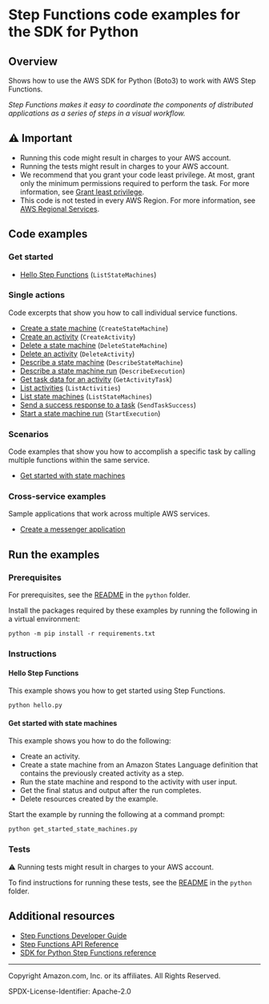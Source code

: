 <!--Generated by WRITEME on 2023-02-18 01:40:16.175064 (UTC)-->
# Step Functions code examples for the SDK for Python

## Overview

Shows how to use the AWS SDK for Python (Boto3) to work with AWS Step Functions.

<!--custom.overview.start-->
<!--custom.overview.end-->

*Step Functions makes it easy to coordinate the components of distributed applications as a series of steps in a visual workflow.*

## ⚠ Important

* Running this code might result in charges to your AWS account.
* Running the tests might result in charges to your AWS account.
* We recommend that you grant your code least privilege. At most, grant only the minimum permissions required to perform the task. For more information, see [Grant least privilege](https://docs.aws.amazon.com/IAM/latest/UserGuide/best-practices.html#grant-least-privilege).
* This code is not tested in every AWS Region. For more information, see [AWS Regional Services](https://aws.amazon.com/about-aws/global-infrastructure/regional-product-services).

<!--custom.important.start-->
<!--custom.important.end-->

## Code examples

### Get started

* [Hello Step Functions](hello.py#L4) (`ListStateMachines`)

### Single actions

Code excerpts that show you how to call individual service functions.

* [Create a state machine](state_machines.py#L28) (`CreateStateMachine`)
* [Create an activity](activities.py#L31) (`CreateActivity`)
* [Delete a state machine](state_machines.py#L138) (`DeleteStateMachine`)
* [Delete an activity](activities.py#L118) (`DeleteActivity`)
* [Describe a state machine](state_machines.py#L75) (`DescribeStateMachine`)
* [Describe a state machine run](state_machines.py#L118) (`DescribeExecution`)
* [Get task data for an activity](activities.py#L73) (`GetActivityTask`)
* [List activities](activities.py#L51) (`ListActivities`)
* [List state machines](state_machines.py#L53) (`ListStateMachines`)
* [Send a success response to a task](activities.py#L95) (`SendTaskSuccess`)
* [Start a state machine run](state_machines.py#L95) (`StartExecution`)

### Scenarios

Code examples that show you how to accomplish a specific task by calling multiple
functions within the same service.

* [Get started with state machines](get_started_state_machines.py) 

### Cross-service examples

Sample applications that work across multiple AWS services.

* [Create a messenger application](../../cross_service/stepfunctions_messenger) 

## Run the examples

### Prerequisites

For prerequisites, see the [README](../../README.md#Prerequisites) in the `python` folder.

Install the packages required by these examples by running the following in a virtual environment:

```
python -m pip install -r requirements.txt
```

<!--custom.prerequisites.start-->
<!--custom.prerequisites.end-->

### Instructions

<!--custom.instructions.start-->
<!--custom.instructions.end-->

#### Hello Step Functions

This example shows you how to get started using Step Functions.

```
python hello.py
```

#### Get started with state machines

This example shows you how to do the following:

* Create an activity.
* Create a state machine from an Amazon States Language definition that contains the previously created activity as a step.
* Run the state machine and respond to the activity with user input.
* Get the final status and output after the run completes.
* Delete resources created by the example.

Start the example by running the following at a command prompt:

```
python get_started_state_machines.py
```

<!--custom.scenarios.sfn_Scenario_GetStartedStateMachines.start-->
<!--custom.scenarios.sfn_Scenario_GetStartedStateMachines.end-->

### Tests

⚠ Running tests might result in charges to your AWS account.

To find instructions for running these tests, see the [README](../../README.md#Tests)
in the `python` folder.

<!--custom.tests.start-->
<!--custom.tests.end-->

## Additional resources

* [Step Functions Developer Guide](https://docs.aws.amazon.com/step-functions/latest/dg/welcome.html)
* [Step Functions API Reference](https://docs.aws.amazon.com/step-functions/latest/apireference/Welcome.html)
* [SDK for Python Step Functions reference](https://boto3.amazonaws.com/v1/documentation/api/latest/reference/services/stepfunctions.html)

<!--custom.resources.start-->
<!--custom.resources.end-->

---

Copyright Amazon.com, Inc. or its affiliates. All Rights Reserved.

SPDX-License-Identifier: Apache-2.0